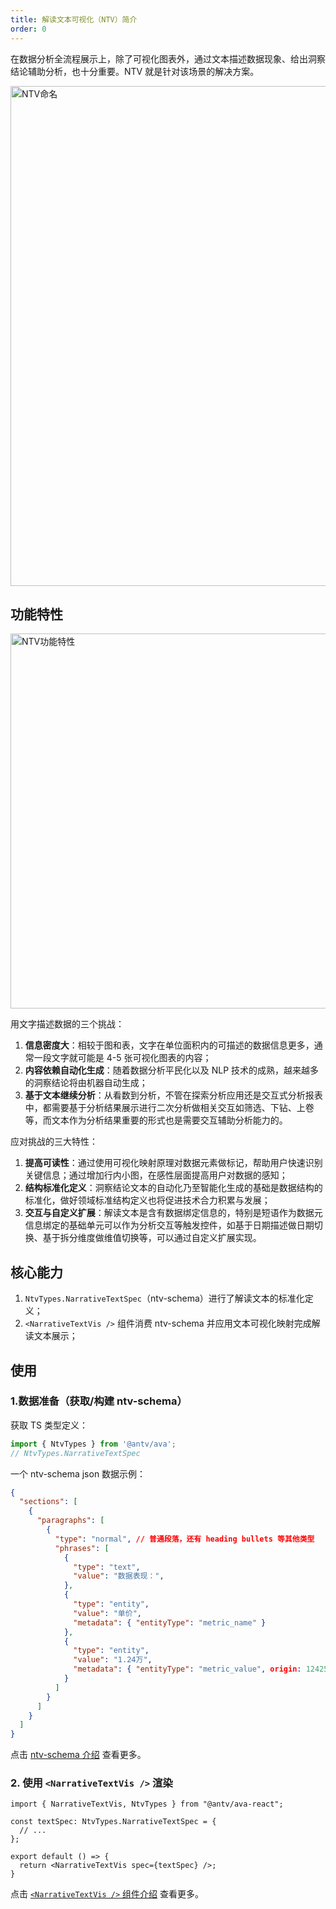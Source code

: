```yaml
---
title: 解读文本可视化（NTV）简介
order: 0
---
```


在数据分析全流程展示上，除了可视化图表外，通过文本描述数据现象、给出洞察结论辅助分析，也十分重要。NTV 就是针对该场景的解决方案。

<img src="https://mdn.alipayobjects.com/huamei_qa8qxu/afts/img/A*cnvURpTDLk4AAAAAAAAAAAAADmJ7AQ/original" alt="NTV命名" style="width: 800px;" />


## 功能特性

<img src="https://mdn.alipayobjects.com/huamei_qa8qxu/afts/img/A*2A7TQp2mwD4AAAAAAAAAAAAADmJ7AQ/original" alt="NTV功能特性" style="width: 600px;" />

用文字描述数据的三个挑战：
1. **信息密度大**：相较于图和表，文字在单位面积内的可描述的数据信息更多，通常一段文字就可能是 4-5 张可视化图表的内容；
2. **内容依赖自动化生成**：随着数据分析平民化以及 NLP 技术的成熟，越来越多的洞察结论将由机器自动生成；
3. **基于文本继续分析**：从看数到分析，不管在探索分析应用还是交互式分析报表中，都需要基于分析结果展示进行二次分析做相关交互如筛选、下钻、上卷等，而文本作为分析结果重要的形式也是需要交互辅助分析能力的。

应对挑战的三大特性：
1. **提高可读性**：通过使用可视化映射原理对数据元素做标记，帮助用户快速识别关键信息；通过增加行内小图，在感性层面提高用户对数据的感知；
2. **结构标准化定义**：洞察结论文本的自动化乃至智能化生成的基础是数据结构的标准化，做好领域标准结构定义也将促进技术合力积累与发展；
3. **交互与自定义扩展**：解读文本是含有数据绑定信息的，特别是短语作为数据元信息绑定的基础单元可以作为分析交互等触发控件，如基于日期描述做日期切换、基于拆分维度做维值切换等，可以通过自定义扩展实现。

## 核心能力

1. `NtvTypes.NarrativeTextSpec`（ntv-schema）进行了解读文本的标准化定义；
2. `<NarrativeTextVis />` 组件消费 ntv-schema 并应用文本可视化映射完成解读文本展示；

## 使用

### 1.数据准备（获取/构建 ntv-schema）

获取 TS 类型定义：

```ts
import { NtvTypes } from '@antv/ava';
// NtvTypes.NarrativeTextSpec
```

一个 ntv-schema json 数据示例：

```json
{
  "sections": [
    {
      "paragraphs": [
        {
          "type": "normal",	// 普通段落，还有 heading bullets 等其他类型
          "phrases": [
            {
              "type": "text",
              "value": "数据表现：",
            },
            {
              "type": "entity",
              "value": "单价",
              "metadata": { "entityType": "metric_name" }
            },
            {
              "type": "entity",
              "value": "1.24万",
              "metadata": { "entityType": "metric_value", origin: 124258.91 }
            }
          ]
        }
      ]
    }
  ]
}
```

点击 [ntv-schema 介绍](./ntv-schema.zh.md) 查看更多。

### 2. 使用 `<NarrativeTextVis />` 渲染

```tsx
import { NarrativeTextVis, NtvTypes } from "@antv/ava-react";

const textSpec: NtvTypes.NarrativeTextSpec = {
  // ...
};

export default () => {
  return <NarrativeTextVis spec={textSpec} />;
}
```
点击 [`<NarrativeTextVis />` 组件介绍](./ntv-comp.zh.md) 查看更多。


<Playground path="ntv/case/demo/report.tsx"></Playground>
